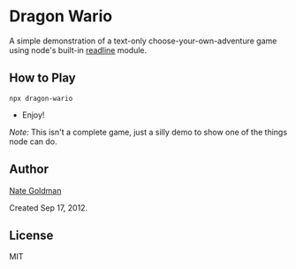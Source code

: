 # Dragon Wario

A simple demonstration of a text-only choose-your-own-adventure game using
node's built-in [readline](http://nodejs.org/api/readline.html) module.

## How to Play

```
npx dragon-wario
```

* Enjoy!

*Note:* This isn't a complete game, just a silly demo to show one of the things node can do.

## Author

[Nate Goldman](http://github.com/ungoldman)

Created Sep 17, 2012.

## License

MIT
